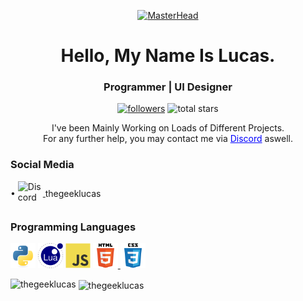 <p align="center" style="text-align: center;">
    <a href="https://github.com/TheGeekLucas" target="_blank" rel="noreferrer">
        <img src="https://cdn.discordapp.com/attachments/1113841675723345930/1136344618020130816/nature.gif" alt="MasterHead" />
    </a>
</p>

<h1 align="center">Hello, My Name Is Lucas.</h1>
<h3 align="center">Programmer | UI Designer</h3>

<p align="center">
    <a href="https://github.com/TheGeekLucas?tab=followers">
    <img alt="followers" title="Follow me on Github" src="https://custom-icon-badges.demolab.com/github/followers/TheGeekLucas?color=236ad3&labelColor=1155ba&style=for-the-badge&logo=person-add&label=Follow&logoColor=white"/></a>
    <img alt="total stars" title="Total stars on GitHub" src="https://custom-icon-badges.demolab.com/github/stars/TheGeekLucas?color=yellow&style=for-the-badge&labelColor=D9AF00&logo=star"/></a>
</p>

<p align="center">
    I've been Mainly Working on Loads of Different Projects.
    <br>
    For any further help, you may contact me via <a href="https://discord.com" target="_blank" rel="noreferrer" style="color: blue; text-decoration: underline;">Discord</a> aswell.
</p>

<h3 align="left">Social Media</h3>
<p align="left">
    • <a href="https://discord.com" target="_blank" rel="noreferrer">
        <img src="https://cdn.discordapp.com/attachments/1132998429866463331/1136023430374903890/1.png" alt="Discord" width="40" height="40" style="display: inline-block; vertical-align: middle;" /> 
        <span style="display: inline-block; vertical-align: middle;">thegeeklucas</span>
    </a>
</p>

<h3 align="left">Programming Languages</h3>
<p align="left">
    <img src="https://raw.githubusercontent.com/devicons/devicon/master/icons/python/python-original.svg" alt="python" width="40" height="40"/>
    <img src="https://raw.githubusercontent.com/devicons/devicon/master/icons/lua/lua-original.svg" alt="lua" width="40" height="40"/>
    <img src="https://raw.githubusercontent.com/devicons/devicon/master/icons/javascript/javascript-original.svg" alt="javascript" width="40" height="40"/>
    <a href="https://www.w3.org/html/" target="_blank" rel="noreferrer"> <img src="https://raw.githubusercontent.com/devicons/devicon/master/icons/html5/html5-original-wordmark.svg" alt="html5" width="40" height="40"/> </a>
    <a href="https://www.w3schools.com/css/" target="_blank" rel="noreferrer"> <img src="https://raw.githubusercontent.com/devicons/devicon/master/icons/css3/css3-original-wordmark.svg" alt="css3" width="40" height="40"/> </a>
</p>

<p>
    <img align="left" src="https://github-readme-stats.vercel.app/api/top-langs?username=thegeeklucas&show_icons=true&locale=en&layout=compact" alt="thegeeklucas" />
</p>

<p>&nbsp;<img align="center" src="https://github-readme-stats.vercel.app/api?username=thegeeklucas&show_icons=true&locale=en" alt="thegeeklucas" /></p>
